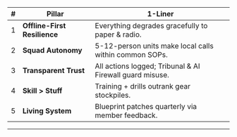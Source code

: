 |#|Pillar|1-Liner|
|---|---|---|
|1|**Offline-First Resilience**|Everything degrades gracefully to paper & radio.|
|2|**Squad Autonomy**|5-12-person units make local calls within common SOPs.|
|3|**Transparent Trust**|All actions logged; Tribunal & AI Firewall guard misuse.|
|4|**Skill > Stuff**|Training + drills outrank gear stockpiles.|
|5|**Living System**|Blueprint patches quarterly via member feedback.|  
---